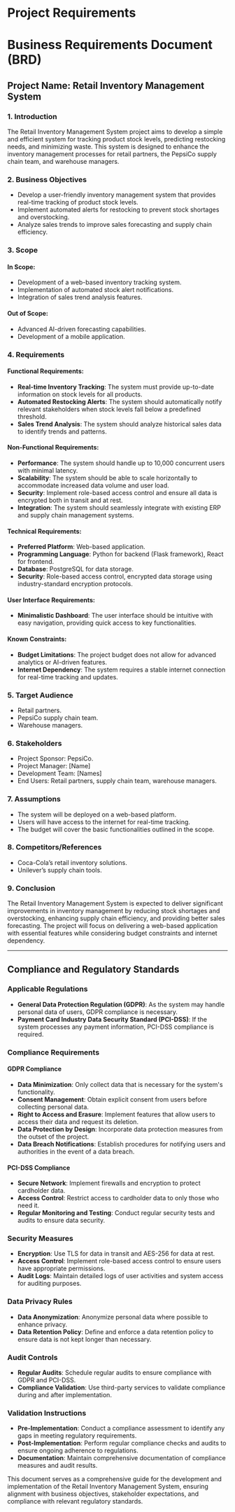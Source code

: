 # Project Requirements

# Business Requirements Document (BRD)

## Project Name: Retail Inventory Management System

### 1. Introduction
The Retail Inventory Management System project aims to develop a simple and efficient system for tracking product stock levels, predicting restocking needs, and minimizing waste. This system is designed to enhance the inventory management processes for retail partners, the PepsiCo supply chain team, and warehouse managers.

### 2. Business Objectives
- Develop a user-friendly inventory management system that provides real-time tracking of product stock levels.
- Implement automated alerts for restocking to prevent stock shortages and overstocking.
- Analyze sales trends to improve sales forecasting and supply chain efficiency.

### 3. Scope
#### In Scope:
- Development of a web-based inventory tracking system.
- Implementation of automated stock alert notifications.
- Integration of sales trend analysis features.

#### Out of Scope:
- Advanced AI-driven forecasting capabilities.
- Development of a mobile application.

### 4. Requirements

#### Functional Requirements:
- **Real-time Inventory Tracking**: The system must provide up-to-date information on stock levels for all products.
- **Automated Restocking Alerts**: The system should automatically notify relevant stakeholders when stock levels fall below a predefined threshold.
- **Sales Trend Analysis**: The system should analyze historical sales data to identify trends and patterns.

#### Non-Functional Requirements:
- **Performance**: The system should handle up to 10,000 concurrent users with minimal latency.
- **Scalability**: The system should be able to scale horizontally to accommodate increased data volume and user load.
- **Security**: Implement role-based access control and ensure all data is encrypted both in transit and at rest.
- **Integration**: The system should seamlessly integrate with existing ERP and supply chain management systems.

#### Technical Requirements:
- **Preferred Platform**: Web-based application.
- **Programming Language**: Python for backend (Flask framework), React for frontend.
- **Database**: PostgreSQL for data storage.
- **Security**: Role-based access control, encrypted data storage using industry-standard encryption protocols.

#### User Interface Requirements:
- **Minimalistic Dashboard**: The user interface should be intuitive with easy navigation, providing quick access to key functionalities.

#### Known Constraints:
- **Budget Limitations**: The project budget does not allow for advanced analytics or AI-driven features.
- **Internet Dependency**: The system requires a stable internet connection for real-time tracking and updates.

### 5. Target Audience
- Retail partners.
- PepsiCo supply chain team.
- Warehouse managers.

### 6. Stakeholders
- Project Sponsor: PepsiCo.
- Project Manager: [Name]
- Development Team: [Names]
- End Users: Retail partners, supply chain team, warehouse managers.

### 7. Assumptions
- The system will be deployed on a web-based platform.
- Users will have access to the internet for real-time tracking.
- The budget will cover the basic functionalities outlined in the scope.

### 8. Competitors/References
- Coca-Cola’s retail inventory solutions.
- Unilever’s supply chain tools.

### 9. Conclusion
The Retail Inventory Management System is expected to deliver significant improvements in inventory management by reducing stock shortages and overstocking, enhancing supply chain efficiency, and providing better sales forecasting. The project will focus on delivering a web-based application with essential features while considering budget constraints and internet dependency.

---

## Compliance and Regulatory Standards

### Applicable Regulations
- **General Data Protection Regulation (GDPR)**: As the system may handle personal data of users, GDPR compliance is necessary.
- **Payment Card Industry Data Security Standard (PCI-DSS)**: If the system processes any payment information, PCI-DSS compliance is required.

### Compliance Requirements

#### GDPR Compliance
- **Data Minimization**: Only collect data that is necessary for the system's functionality.
- **Consent Management**: Obtain explicit consent from users before collecting personal data.
- **Right to Access and Erasure**: Implement features that allow users to access their data and request its deletion.
- **Data Protection by Design**: Incorporate data protection measures from the outset of the project.
- **Data Breach Notifications**: Establish procedures for notifying users and authorities in the event of a data breach.

#### PCI-DSS Compliance
- **Secure Network**: Implement firewalls and encryption to protect cardholder data.
- **Access Control**: Restrict access to cardholder data to only those who need it.
- **Regular Monitoring and Testing**: Conduct regular security tests and audits to ensure data security.

### Security Measures
- **Encryption**: Use TLS for data in transit and AES-256 for data at rest.
- **Access Control**: Implement role-based access control to ensure users have appropriate permissions.
- **Audit Logs**: Maintain detailed logs of user activities and system access for auditing purposes.

### Data Privacy Rules
- **Data Anonymization**: Anonymize personal data where possible to enhance privacy.
- **Data Retention Policy**: Define and enforce a data retention policy to ensure data is not kept longer than necessary.

### Audit Controls
- **Regular Audits**: Schedule regular audits to ensure compliance with GDPR and PCI-DSS.
- **Compliance Validation**: Use third-party services to validate compliance during and after implementation.

### Validation Instructions
- **Pre-Implementation**: Conduct a compliance assessment to identify any gaps in meeting regulatory requirements.
- **Post-Implementation**: Perform regular compliance checks and audits to ensure ongoing adherence to regulations.
- **Documentation**: Maintain comprehensive documentation of compliance measures and audit results.

This document serves as a comprehensive guide for the development and implementation of the Retail Inventory Management System, ensuring alignment with business objectives, stakeholder expectations, and compliance with relevant regulatory standards.
